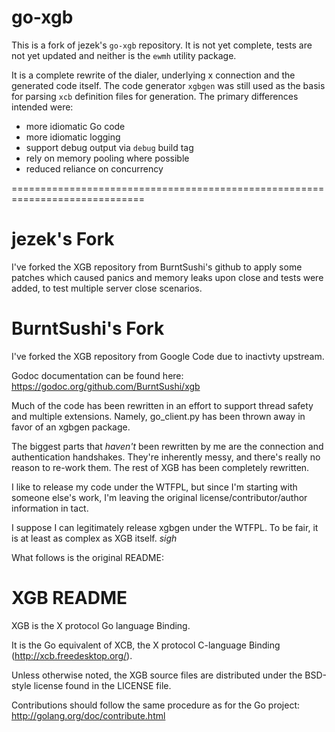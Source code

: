 # go-xgb

This is a fork of jezek's `go-xgb` repository. It is not yet complete, tests
are not yet updated and neither is the `ewmh` utility package.

It is a complete rewrite of the dialer, underlying x connection and the generated
code itself. The code generator `xgbgen` was still used as the basis for parsing
`xcb` definition files for generation. The primary differences intended were:
- more idiomatic Go code
- more idiomatic logging
- support debug output via `debug` build tag
- rely on memory pooling where possible
- reduced reliance on concurrency


=============================================================================

jezek's Fork
============
I've forked the XGB repository from BurntSushi's github to apply some
patches which caused panics and memory leaks upon close and tests were added,
to test multiple server close scenarios.

BurntSushi's Fork
=================
I've forked the XGB repository from Google Code due to inactivty upstream.

Godoc documentation can be found here:
https://godoc.org/github.com/BurntSushi/xgb

Much of the code has been rewritten in an effort to support thread safety
and multiple extensions. Namely, go_client.py has been thrown away in favor
of an xgbgen package.

The biggest parts that *haven't* been rewritten by me are the connection and
authentication handshakes. They're inherently messy, and there's really no
reason to re-work them. The rest of XGB has been completely rewritten.

I like to release my code under the WTFPL, but since I'm starting with someone
else's work, I'm leaving the original license/contributor/author information
in tact.

I suppose I can legitimately release xgbgen under the WTFPL. To be fair, it is
at least as complex as XGB itself. *sigh*

What follows is the original README:

XGB README
==========
XGB is the X protocol Go language Binding.

It is the Go equivalent of XCB, the X protocol C-language Binding
(http://xcb.freedesktop.org/).

Unless otherwise noted, the XGB source files are distributed
under the BSD-style license found in the LICENSE file.

Contributions should follow the same procedure as for the Go project:
http://golang.org/doc/contribute.html

